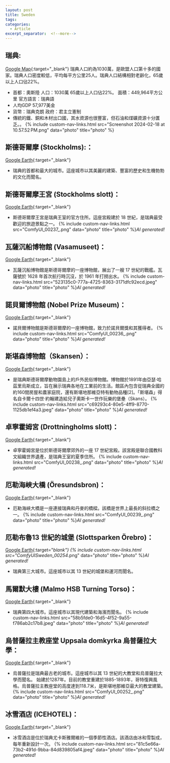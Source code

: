 ```yaml
---
layout: post
title: Sweden
tags: 
categories:
  - Article
excerpt_separator:  <!--more-->
---
```

## 瑞典: 
[Google Map](https://maps.app.goo.gl/ehQN2bmAGkTYqYq9A "google"){:target="_blank"} 
瑞典人口約為1030萬，是歐盟人口第十多的國家。瑞典人口密度較低，平均每平方公里25人。瑞典人口結構相對老齡化，65歲以上人口佔22%。
- 首都：奧斯陸 人口：1030萬 65歲以上人口佔22%。 面積：449,964平方公里 官方語言：瑞典語
- 人均GDP 57,977美金 
- 貨幣：瑞典克朗 政府：君主立憲制 
- 傳統的鐵、銅和木材出口國，其水資源也很豐富，但石油和煤礦資源十分匱乏。。 
{% include custom-nav-links.html src="Screenshot 2024-02-18 at 10.57.52 PM.png" data="photo" title="photo" %} 

## 斯德哥爾摩 (Stockholms):：
[Google Earth](https://earth.google.com/web/search/%e6%96%af%e5%be%b7%e5%93%a5%e7%88%be%e6%91%a9%e7%8e%8b%e5%ae%ae/@59.72536358,17.55682808,-27.57132748a,249908.78263973d,35y,-0.00000009h,63.70794068t,-0r/ "google"){:target="_blank"} 
- 瑞典的首都和最大的城市。這座城市以其美麗的建築、豐富的歷史和生機勃勃的文化而聞名。

## 斯德哥爾摩王宮 (Stockholms slott)：
[Google Earth](https://earth.google.com/web/search/%e6%96%af%e5%be%b7%e5%93%a5%e7%88%be%e6%91%a9%e7%8e%8b%e5%ae%ae/@59.3270468,18.07164874,25.36446195a,514.43085069d,35y,-177.96550791h,61.72942157t,0r/ "google"){:target="_blank"} 
- 斯德哥爾摩王宮是瑞典王室的官方住所。這座宮殿建於 18 世紀，是瑞典最受歡迎的旅遊景點之一。
{% include custom-nav-links.html src="ComfyUI_00237_.png" data="photo" title="photo" %}*AI generated!* 

## 瓦薩沉船博物館 (Vasamuseet)：
[Google Earth](https://earth.google.com/web/search/%e7%93%a6%e8%96%a9%e6%b2%89%e8%88%b9%e5%8d%9a%e7%89%a9%e9%a4%a8/@59.32816952,18.09191612,22.95679026a,489.38430243d,35y,-119.36018382h,54.97443507t,0r/ "google"){:target="_blank"} 
- 瓦薩沉船博物館是斯德哥爾摩的一座博物館，展出了一艘 17 世紀的戰艦。瓦薩號於 1628 年首次航行時沉沒，於 1961 年打撈出水。
{% include custom-nav-links.html src="523135c0-777a-4725-8363-3171dfc92ecd.jpeg" data="photo" title="photo" %}*AI generated!* 

## 諾貝爾博物館 (Nobel Prize Museum)：
[Google Earth](https://earth.google.com/web/search/%e8%ab%be%e8%b2%9d%e7%88%be%e5%8d%9a%e7%89%a9%e9%a4%a8/@59.32542683,18.07084489,28.81603961a,515.67043506d,35y,141.9118674h,54.7692334t,0r/ "google"){:target="_blank"} 
- 諾貝爾博物館是斯德哥爾摩的一座博物館，致力於諾貝爾獎和其獲得者。
{% include custom-nav-links.html src="ComfyUI_00236_.png" data="photo" title="photo" %}*AI generated!* 

## 斯堪森博物館（Skansen）：
[Google Earth](https://earth.google.com/web/search/%e6%96%af%e5%a0%aa%e6%a3%ae%e9%9c%b2%e5%a4%a9%e5%8d%9a%e7%89%a9%e9%a4%a8/@59.32659624,18.10596348,38.97366974a,508.87221339d,35y,122.80418149h,47.63534679t,0r/ "google"){:target="_blank"} 
- 是瑞典斯德哥爾摩動物園島上的戶外民俗博物館。博物館於1891年由亞瑟·哈茲里烏斯成立，旨在展示瑞典各地在工業前的生活。館區內包含從瑞典全國的約160間房屋和農家庭院，還有斯堪地那維亞特有動物品種[2]。「斯堪森」得名自卡爾十四世·約翰建造給兒子奧斯卡一世作玩樂的堡壘（Skans）。
{% include custom-nav-links.html src="c69293c4-80e5-4ff9-8770-1125db1ef4a3.jpeg" data="photo" title="photo" %}*AI generated!* 

## 卓寧霍姆宮 (Drottningholms slott)：
[Google Earth](https://earth.google.com/web/search/%e5%8d%93%e5%af%a7%e9%9c%8d%e5%a7%86%e5%ae%ae/@59.32010062,17.88373624,7.56527572a,1033.43649595d,35y,-126.14352241h,60.35422531t,0r/ "google"){:target="_blank"} 
- 卓寧霍姆宮是位於斯德哥爾摩郊外的一座 17 世紀宮殿。該宮殿是聯合國教科文組織世界遺產，是瑞典王室的夏季住所。
{% include custom-nav-links.html src="ComfyUI_00238_.png" data="photo" title="photo" %}*AI generated!* 

## 厄勒海峽大橋 (Öresundsbron)：
[Google Earth](https://earth.google.com/web/search/%e5%8e%84%e5%8b%92%e6%b5%b7%e5%b3%bd%e5%a4%a7%e6%a9%8b/@55.51337355,12.72470864,20.54771219a,74472.55045803d,35y,-167.04583803h,45.46995594t,0.00000171r/ "google"){:target="_blank"} 
- 厄勒海峽大橋是一座連接瑞典和丹麥的橋樑。該橋是世界上最長的斜拉橋之一。
{% include custom-nav-links.html src="ComfyUI_00239_.png" data="photo" title="photo" %}*AI generated!* 


## 厄勒布魯13 世紀的城堡 (Slottsparken Örebro)：
[Google Earth](https://earth.google.com/web/@59.273976,15.2154432,26.22971337a,508.17247347d,35y,0h,45t,0r/ "google"){:target="_blank"} 
{% include custom-nav-links.html src="ComfyUISweden_00254_.png" data="photo" title="photo" %}*AI generated!* 
- 瑞典第三大城市。這座城市以其 13 世紀的城堡和運河而聞名。

## 馬爾默大樓 (Malmo HSB Turning Torso)：
[Google Earth](https://earth.google.com/web/search/%e9%a6%ac%e7%88%be%e9%bb%98/@55.61428159,12.96868423,-0.0294973a,2194.64330949d,35y,-70.88514772h,71.05951774t,0r/ "google"){:target="_blank"} 
- 瑞典第四大城市。這座城市以其現代建築和海濱而聞名。
{% include custom-nav-links.html src="58b5fde0-16d5-4f52-9a55-f786ab2c17b8.jpeg" data="photo" title="photo" %}*AI generated!* 


## 烏普薩拉主教座堂 Uppsala domkyrka 烏普薩拉大學：
[Google Earth](https://earth.google.com/web/search/%e7%91%9e%e5%85%b8%e7%83%8f%e6%99%ae%e8%96%a9%e6%8b%89/@59.85718217,17.63173993,19.19588016a,1440.34252302d,35y,-0.22312112h,38.27285384t,-0r/ "google"){:target="_blank"} 
- 烏普薩拉是瑞典最古老的城市。這座城市以其 13 世紀的大教堂和烏普薩拉大學而聞名。
始建於1287年。目前的教堂重建於1885-1893年，哥特復興風格。烏普薩拉主教座堂的高度達到118.7米，是斯堪地那維亞最大的教堂建築。
{% include custom-nav-links.html src="ComfyUI_00252_.png" data="photo" title="photo" %}*AI generated!* 

## 冰雪酒店 (ICEHOTEL)：
[Google Earth](https://earth.google.com/web/search/%e7%91%9e%e5%85%b8%e5%b0%a4%e5%8d%a1%e6%96%af%e9%9b%85%e7%88%be%e7%b6%ad/@67.8495319,20.59670813,323.94327211a,372.29111682d,35y,26.78835903h,13.15916796t,0r/ "google"){:target="_blank"} 
- 冰雪酒店是位於瑞典尤卡斯雅爾維的一個季節性酒店。該酒店由冰和雪製成，每年重新設計一次。
{% include custom-nav-links.html src="81c5e66a-73b2-491d-9bba-84d839805af4.jpeg" data="photo" title="photo" %}*AI generated!* 















